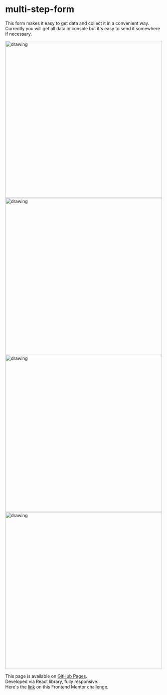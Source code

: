 # multi-step-form

This form makes it easy to get data and collect it in a convenient way. Currently you will get all data in console but it's easy to send it somewhere if necessary.

<img src="https://user-images.githubusercontent.com/94777746/209141980-b8d4180a-2a24-4769-9317-5e13166551c8.png" alt="drawing" width="500"/>
<img src="https://user-images.githubusercontent.com/94777746/209142032-6857c5a3-1a52-4357-ade5-679476e903c3.png" alt="drawing" width="500"/>
<img src="https://user-images.githubusercontent.com/94777746/209142080-cb75a773-537e-40df-a64a-838614f8b721.png" alt="drawing" width="500"/>
<img src="https://user-images.githubusercontent.com/94777746/209142114-c7c6a79d-55b9-448c-8532-738b55b40820.png" alt="drawing" width="500"/>

This page is available on [GitHub Pages](https://seltaria.github.io/multi-step-form). <br/>
Developed via React library, fully responsive.<br/>
Here's the [link](https://www.frontendmentor.io/challenges/multistep-form-YVAnSdqQBJ) on this Frontend Mentor challenge.
